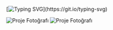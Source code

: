 
[![Typing SVG](https://readme-typing-svg.demolab.com?font=Fira+Code&weight=600&size=30&pause=1000&color=F71D1D&width=435&lines=Software+Engineering+Student.;Artificial+Intelligence.;Cyber+Security.;C%23%2C+Python%2C+JavaScript%2C+SQL.)](https://git.io/typing-svg)

![Proje Fotoğrafı](https://encrypted-tbn0.gstatic.com/images?q=tbn:ANd9GcTLc37dlrvpXkVqqP-Sdgay80aYapMKJIm7xw&s) ![Proje Fotoğrafı](https://imageio.forbes.com/specials-images/imageserve/650945e2810848cde5016621/What-Is-Generative-AI--A-super-Simple-Explanation-Anyone-Can-Understand/960x0.jpg?height=399&width=711&fit=bounds)
<!---
OmerTalhaBas/OmerTalhaBas is a ✨ special ✨ repository because its `README.md` (this file) appears on your GitHub profile.
You can click the Preview link to take a look at your changes.
--->
